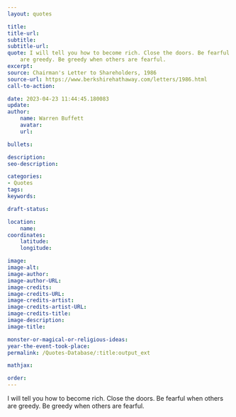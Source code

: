 ```yaml
---
layout: quotes

title:
title-url:
subtitle:
subtitle-url:
quote: I will tell you how to become rich. Close the doors. Be fearful when others
    are greedy. Be greedy when others are fearful.
excerpt:
source: Chairman's Letter to Shareholders, 1986
source-url: https://www.berkshirehathaway.com/letters/1986.html
call-to-action:

date: 2023-04-23 11:44:45.180083
update:
author:
    name: Warren Buffett
    avatar:
    url:

bullets:

description:
seo-description:

categories:
- Quotes
tags:
keywords:

draft-status:

location:
    name:
coordinates:
    latitude:
    longitude:

image:
image-alt:
image-author:
image-author-URL:
image-credits:
image-credits-URL:
image-credits-artist:
image-credits-artist-URL:
image-credits-title:
image-description:
image-title:

monster-or-magical-or-religious-ideas:
year-the-event-took-place:
permalink: /Quotes-Database/:title:output_ext

mathjax:

order:
---
```

I will tell you how to become rich. Close the doors. Be fearful when others are greedy. Be greedy when others are fearful.